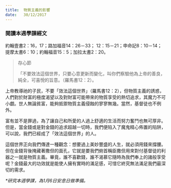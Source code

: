 ```yaml
---
title:  物質主義的影響
date:   30/12/2017
---
```


### 閱讀本週學課經文
約翰壹書2：16，17；路加福音14：26－33； 12：15－21；申命記8：10－14；提摩太書6：10；約翰福音15：5；加拉太書2：20。

> <p>存心節</p>
> 「不要效法這個世界，只要心意更新而變化，叫你們察驗他為上帝的善良，純全，可喜悅的旨意。（羅馬書12：2）。

上帝教導祂的子民，不要「效法這個世界」（羅馬書12：2），但物質主義的誘惑，人們對於財富的極度渴望以及對財富可能帶來的物質享受的熱切追求，其魔力不可小覷。世人無論貧富，能夠抵禦物質主義侵蝕的寥寥無幾。當然，基督徒也不例外。

富有並不是罪過，為了讓自己和所愛的人過上舒適的生活而努力奮鬥也無可厚非。但是，當金錢或是對金錢的追求超越一切時，我們便陷入了魔鬼精心佈置的陷阱，可以說，我們已經成了「效法這個世界」的人。

這個世界正向我們傳達一種觀念：想要過上美妙豐盛的人生，就必須用錢來撐腰。但在金錢背後掩藏著撒但的面孔，它就是要我們俯首稱臣撒但用來對付基督徒的利器之一就是物質主義。畢竟，誰不喜歡錢，誰不渴慕它隨時為我們奉上的諸般享受呢？金錢最大的功效就是能使人擁有實時的滿足感，可惜它終究無法滿足我們最深切的需求。

_*研究本週學課，為1月6日安息日做準備。_